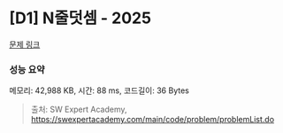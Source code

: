 # [D1] N줄덧셈 - 2025 

[문제 링크](https://swexpertacademy.com/main/code/problem/problemDetail.do?contestProbId=AV5QFZtaAscDFAUq) 

### 성능 요약

메모리: 42,988 KB, 시간: 88 ms, 코드길이: 36 Bytes



> 출처: SW Expert Academy, https://swexpertacademy.com/main/code/problem/problemList.do